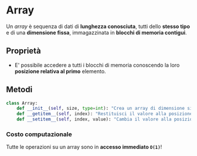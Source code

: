 # Array

Un _array_ è sequenza di dati di **lunghezza conosciuta**, tutti dello **stesso tipo** e di una **dimensione fissa**, immagazzinata in **blocchi di memoria contigui**.

## Proprietà

- E' possibile accedere a tutti i blocchi di memoria conoscendo la loro **posizione relativa al primo** elemento.

## Metodi

```python
class Array:
    def __init__(self, size, type=int): "Crea un array di dimensione size di elementi di tipo int."
    def __getitem__(self, index): "Restituisci il valore alla posizione index."
    def __setitem__(self, index, value): "Cambia il valore alla posizione index."
```

### Costo computazionale

Tutte le operazioni su un array sono in **accesso immediato `O(1)`**!
